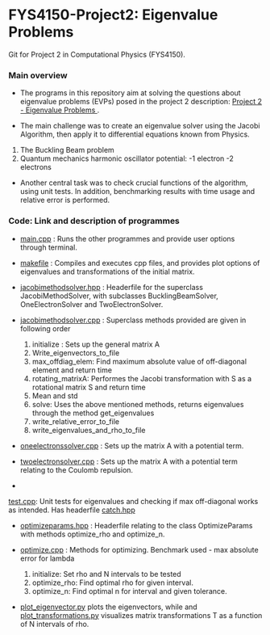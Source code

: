 # FYS4150-Project2: Eigenvalue Problems
Git for Project 2 in Computational Physics (FYS4150).

### Main overview
* The programs in this repository aim at solving the questions about eigenvalue problems (EVPs) posed in the project 2 description: [Project 2 - Eigenvalue Problems ](https://github.com/lasse-steinnes/FYS4150-Project2/blob/master/Report/Project2-description.pdf).

* The main challenge was to create an eigenvalue solver using the Jacobi Algorithm, then apply it to differential equations known from Physics.
1. The Buckling Beam problem
2. Quantum mechanics harmonic oscillator potential:
    -1 electron
    -2 electrons


* Another central task was to check crucial functions of the algorithm, using unit tests. In addition, benchmarking results with time usage and relative error is performed.


### Code: Link and description of programmes
- [main.cpp](https://github.com/lasse-steinnes/FYS4150-Project2/blob/master/main.cpp) : Runs the other programmes and provide user options through terminal.

 - [makefile](https://github.com/lasse-steinnes/FYS4150-Project2/blob/master/makefile) : Compiles and executes cpp files, and provides plot options of eigenvalues and transformations of the initial matrix.  

-  [jacobimethodsolver.hpp](https://github.com/lasse-steinnes/FYS4150-Project2/blob/master/jacobimethodsolver.hpp) : Headerfile for the superclass JacobiMethodSolver, with subclasses BucklingBeamSolver, OneElectronSolver and TwoElectronSolver.

- [jacobimethodsolver.cpp](https://github.com/lasse-steinnes/FYS4150-Project2/blob/master/jacobimethodsolver.cpp) : Superclass methods provided are given in following order
  1. initialize : Sets up the general matrix A
  2. Write_eigenvectors_to_file
  3. max_offdiag_elem: Find maximum absolute value of       off-diagonal element and return time
  4. rotating_matrixA: Performes the Jacobi transformation with S as a rotational matrix S and return time
  5.  Mean and std
  6. solve: Uses the above mentioned methods, returns eigenvalues through the method get_eigenvalues
  7. write_relative_error_to_file
  8. write_eigenvalues_and_rho_to_file

- [oneelectronssolver.cpp](https://github.com/lasse-steinnes/FYS4150-Project2/blob/master/oneelectronsolver.cpp) : Sets up the matrix A with a potential term.

- [twoelectronsolver.cpp](https://github.com/lasse-steinnes/FYS4150-Project2/blob/master/twoelectronssolver.cpp) : Sets up the matrix A with a potential term relating to the Coulomb repulsion.

-
[test.cpp](https://github.com/lasse-steinnes/FYS4150-Project2/blob/master/test.cpp): Unit tests for eigenvalues and checking if max off-diagonal works as intended. Has headerfile [catch.hpp](https://github.com/lasse-steinnes/FYS4150-Project2/blob/master/catch.hpp)

- [optimizeparams.hpp](https://github.com/lasse-steinnes/FYS4150-Project2/blob/master/optimizeparams.hpp) : Headerfile relating to the class OptimizeParams with methods optimize_rho and optimize_n.

- [optimize.cpp](https://github.com/lasse-steinnes/FYS4150-Project2/blob/master/optimizeparams.cpp) : Methods for optimizing. Benchmark used - max absolute error for lambda
  1. initialize: Set rho and N intervals to be tested
  2. optimize_rho: Find optimal rho for given interval.
  3. optimize_n: Find optimal n for interval and given tolerance.

- [plot_eigenvector.py](https://github.com/lasse-steinnes/FYS4150-Project2/blob/master/plot_eigenvector.py) plots the eigenvectors, while and [plot_transformations.py](https://github.com/lasse-steinnes/FYS4150-Project2/blob/master/plot_transformations.py) visualizes matrix transformations T as a function of N intervals of rho.
